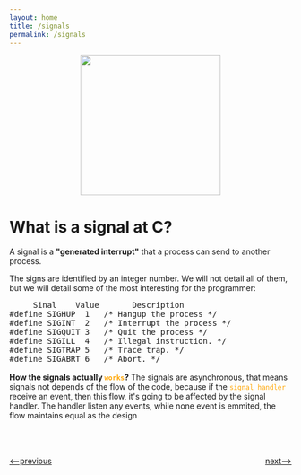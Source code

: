 ```yaml
---
layout: home
title: /signals
permalink: /signals
---
```


<p align="center"> <img src = "https://media1.tenor.com/images/be5b0d3b2c32d8c140a2b242d5dc1b90/tenor.gif?itemid=14388513" style="width: 250px; height: 250px" /></p>

# What is a signal at C?

A signal is a **"generated interrupt"** that a process can send to another process.

The signs are identified by an integer number. We will not detail all of them, but we will detail some of the most interesting for the programmer:

<pre style="margin-top: 12px">
     Sinal    Value       Description 
#define SIGHUP  1   /* Hangup the process */ 
#define SIGINT  2   /* Interrupt the process */ 
#define SIGQUIT 3   /* Quit the process */ 
#define SIGILL  4   /* Illegal instruction. */ 
#define SIGTRAP 5   /* Trace trap. */ 
#define SIGABRT 6   /* Abort. */
</pre>

<p style="margin-top: 16px"><b>How the signals actually <code style="color:orange;">works</code>?</b> The signals are asynchronous, that means signals not depends of the flow of the code, because if the <code style="color:orange;">signal handler</code> receive an event, then this flow, it's going to be affected by the signal handler. The handler listen any events, while none event is emmited, the flow maintains equal as the design</p>


<h1></h1>
<div style="display: flex; justify-content: space-between; margin-bottom: -20px; margin-top: 50px">
<p><a href="http://simple-shell.me/basic"><--previous</a></p>
<p><a href="http://simple-shell.me/env">next--></a></p>
</div>

